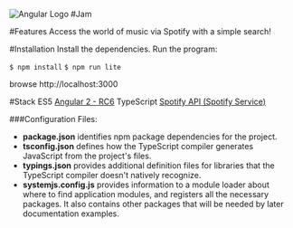 ![Angular Logo](https://angular.io/resources/images/logos/angular2/angular.png) #Jam

#Features
Access the world of music via Spotify with a simple search!

#Installation
Install the dependencies. Run the program:

`$ npm install`
`$ npm run lite`

browse http://localhost:3000

#Stack
ES5
[Angular 2 - RC6](https://github.com/angular/quickstart)
TypeScript
[Spotify API (Spotify Service)](https://developer.spotify.com/web-api/)

###Configuration Files:

+ **package.json** identifies npm package dependencies for the project.
+ **tsconfig.json** defines how the TypeScript compiler generates JavaScript from the project's files.
+ **typings.json** provides additional definition files for libraries that the TypeScript compiler doesn't natively recognize.
+ **systemjs.config.js** provides information to a module loader about where to find application modules, and registers all the necessary packages. It also contains other packages that will be needed by later documentation examples.
